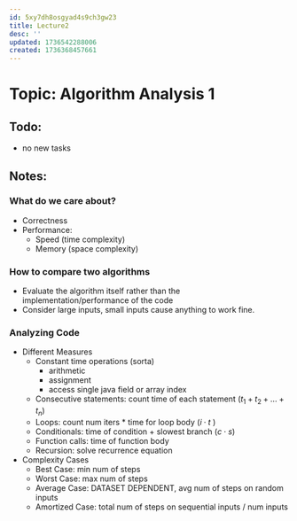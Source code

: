 ```yaml
---
id: 5xy7dh8osgyad4s9ch3gw23
title: Lecture2
desc: ''
updated: 1736542288006
created: 1736368457661
---
```

# Topic: Algorithm Analysis 1

## Todo:
- no new tasks

## Notes:
### What do we care about?
- Correctness
- Performance:
    - Speed (time complexity)
    - Memory (space complexity)
### How to compare two algorithms
- Evaluate the algorithm itself rather than the implementation/performance of the code
- Consider large inputs, small inputs cause anything to work fine.
### Analyzing Code
- Different Measures
    - Constant time operations (sorta)
        - arithmetic
        - assignment
        - access single java field or array index
    - Consecutive statements: count time of each statement ($t_1 + t_2 + ... + t_n$)
    - Loops: count num iters * time for loop body ($i \cdot t$ )
    - Conditionals: time of condition + slowest branch ($c \cdot s$)
    - Function calls: time of function body
    - Recursion: solve recurrence equation
- Complexity Cases
    - Best Case: min num of steps
    - Worst Case: max num of steps
    - Average Case: DATASET DEPENDENT, avg num of steps on random inputs
    - Amortized Case: total num of steps on sequential inputs / num inputs